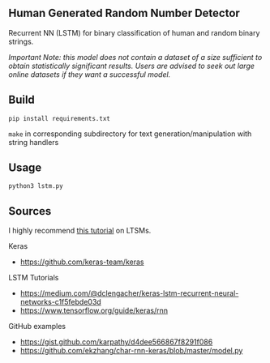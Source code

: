 ## Human Generated Random Number Detector
Recurrent NN (LSTM) for binary classification of human and random binary strings.

*Important Note: this model does not contain a dataset of a size sufficient to obtain statistically significant results. Users are advised to seek out large online datasets if they want a successful model.*
## Build

`pip install requirements.txt`

`make` in corresponding subdirectory for text generation/manipulation with string handlers
## Usage
`python3 lstm.py`

## Sources
I highly recommend [this tutorial](http://karpathy.github.io/2015/05/21/rnn-effectiveness/) on LTSMs.

Keras
 - https://github.com/keras-team/keras

LSTM Tutorials
 - https://medium.com/@dclengacher/keras-lstm-recurrent-neural-networks-c1f5febde03d
 - https://www.tensorflow.org/guide/keras/rnn
 
GitHub examples
 - https://gist.github.com/karpathy/d4dee566867f8291f086
 - https://github.com/ekzhang/char-rnn-keras/blob/master/model.py

